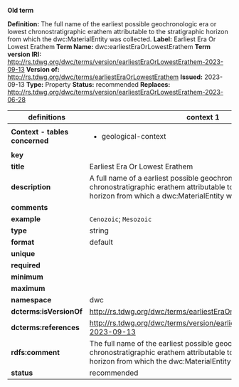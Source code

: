 **Old term**

**Definition:** The full name of the earliest possible geochronologic era or lowest chronostratigraphic erathem attributable to the stratigraphic horizon from which the dwc:MaterialEntity was collected.
**Label:** Earliest Era Or Lowest Erathem
**Term Name:** dwc:earliestEraOrLowestErathem
**Term version IRI:** http://rs.tdwg.org/dwc/terms/version/earliestEraOrLowestErathem-2023-09-13
**Version of:** http://rs.tdwg.org/dwc/terms/earliestEraOrLowestErathem
**Issued:** 2023-09-13
**Type:** Property
**Status:** recommended
**Replaces:** http://rs.tdwg.org/dwc/terms/version/earliestEraOrLowestErathem-2023-06-28


| definitions | context 1 |
|-|-|
| **Context - tables concerned** | <ul><li>geological-context</li></ul> |
| **key** |  |
| **title** | Earliest Era Or Lowest Erathem |
| **description** | A full name of a earliest possible geochronologic era or lowest chronostratigraphic erathem attributable to the stratigraphic horizon from which a dwc:MaterialEntity was collected. |
| **comments** |  |
| **example** | `Cenozoic`; `Mesozoic` |
| **type** | string |
| **format** | default |
| **unique** |  |
| **required** |  |
| **minimum** |  |
| **maximum** |  |
| **namespace** | dwc |
| **dcterms:isVersionOf** | http://rs.tdwg.org/dwc/terms/earliestEraOrLowestErathem |
| **dcterms:references** | http://rs.tdwg.org/dwc/terms/version/earliestEraOrLowestErathem-2023-09-13 |
| **rdfs:comment** | The full name of the earliest possible geochronologic era or lowest chronostratigraphic erathem attributable to the stratigraphic horizon from which the dwc:MaterialEntity was collected. |
| **status** | recommended |

